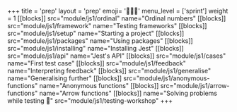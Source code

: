+++
title = 'prep'
layout = 'prep'
emoji= '🧑🏾‍💻'
menu_level = ['sprint']
weight = 1
[[blocks]]
src="module/js1/ordinal"
name="Ordinal numbers"
[[blocks]]
src="module/js1/framework"
name="Testing frameworks"
[[blocks]]
src="module/js1/setup"
name="Starting a project"
[[blocks]]
src="module/js1/packages"
name="Using packages"
[[blocks]]
src="module/js1/installing"
name="Installing Jest"
[[blocks]]
src="module/js1/api"
name="Jest's API"
[[blocks]]
src="module/js1/cases"
name="First test case"
[[blocks]]
src="module/js1/feedback"
name="Interpreting feedback"
[[blocks]]
src="module/js1/generalise"
name="Generalising further"
[[blocks]]
src="module/js1/anonymous-functions"
name="Anonymous functions"
[[blocks]]
src="module/js1/arrow-functions"
name="Arrow functions"
[[blocks]]
name="Solving problems while testing 📼"
src="module/js1/testing-workshop"
+++
